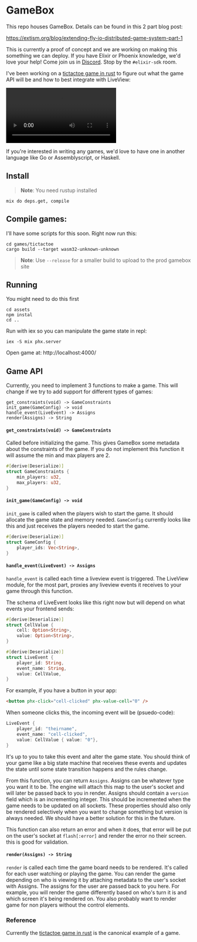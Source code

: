 # GameBox

This repo houses GameBox. Details can be found in this 2 part blog post:

https://extism.org/blog/extending-fly-io-distributed-game-system-part-1

This is currently a proof of concept and we are working on making this something we can deploy.
If you have Elixir or Phoenix knowledge, we'd love your help! Come join us in [Discord](https://discord.gg/cx3usBCWnc). Stop by the `#elixir-sdk` room.


I've been working on a [tictactoe game in rust](games/tictactoe/) to figure out what the game API will be and how to best integrate with LiveView:

<video src="https://user-images.githubusercontent.com/185919/206291522-86aed4cf-13b6-4757-a400-4e3c7dafb57f.mp4"></video>

If you're interested in writing any games, we'd love to have one in another language like Go or Assemblyscript, or Haskell.

## Install

> **Note**: You need rustup installed

```
mix do deps.get, compile
```

## Compile games:

I'll have some scripts for this soon. Right now run this:

```
cd games/tictactoe
cargo build --target wasm32-unknown-unknown
```

> **Note**: Use `--release` for a smaller build to upload to the prod gamebox site

## Running

You might need to do this first
```
cd assets
npm instal
cd ..
```

Run with iex so you can manipulate the game state in repl:


```
iex -S mix phx.server
```

Open game at: http://localhost:4000/


## Game API

Currently, you need to implement 3 functions to make a game. This will change if we try to add support for different types of games:

```
get_constraints(void) -> GameConstraints
init_game(GameConfig) -> void
handle_event(LiveEvent) -> Assigns 
render(Assigns) -> String
```

#### `get_constraints(void) -> GameConstraints`

Called before initializing the game. This gives GameBox some metadata about the constraints of the game. If you do not implement this function it will assume the min and max players are 2.


```rust
#[derive(Deserialize)]
struct GameConstraints {
    min_players: u32,
    max_players: u32,
}
```

#### `init_game(GameConfig) -> void`

`init_game` is called when the players wish to start the game. It should allocate the game state and memory needed.
`GameConfig` currently looks like this and just receives the players needed to start the game.

```rust
#[derive(Deserialize)]
struct GameConfig {
    player_ids: Vec<String>,
}
```

#### `handle_event(LiveEvent) -> Assigns`

`handle_event` is called each time a liveview event is triggered. The LiveView module, for the most part, proxies any
liveview events it receives to your game through this function.

The schema of LiveEvent looks like this right now but will depend on what events your frontend sends:

```rust
#[derive(Deserialize)]
struct CellValue {
    cell: Option<String>,
    value: Option<String>,
}

#[derive(Deserialize)]
struct LiveEvent {
    player_id: String,
    event_name: String,
    value: CellValue,
}
```

For example, if you have a button in your app:
```html
<button phx-click="cell-clicked" phx-value-cell="0" />
```
When someone clicks this, the incoming event will be (psuedo-code):

```rust
LiveEvent {
    player_id: "theirname",
    event_name: "cell-clicked",
    value: CellValue { value: "0"},
}
```

It's up to you to take this event and alter the game state. You should think of your game like a big state machine that receives these events and updates the state until some state transition happens and the rules change. 

From this function, you can return `Assigns`. Assigns can be whatever type you want it to be. The engine will attach this map to the user's socket and will later be passed back to you in render. Assigns should contain a `version` field which is an incrementing integer. This should be incremented when the game needs to be updated on all sockets. These properties should also only be rendered selectively when you want to change something but version is always needed. We should have a better solution for this in the future.

This function can also return an error and when it does, that error will be put on the user's socket at `flash[:error]` and render the error no their screen. this is good for validation.

#### `render(Assigns) -> String`

`render` is called each time the game board needs to be rendered. It's called for each user watching or playing the game. You can render the game depending on who is viewing it by attaching metadata to the user's socket with Assigns. The assigns for the user are passed back to you here. For example, you will render the game differently based on who's turn it is and which screen it's being rendered on. You also probably want to render game for non players without the control elements.

### Reference

Currently the [tictactoe game in rust](games/tictactoe/) is the canonical example of a game.